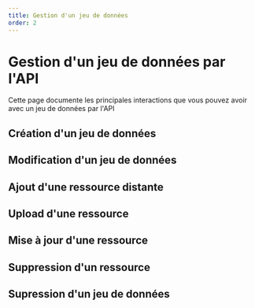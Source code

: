 ```yaml
---
title: Gestion d'un jeu de données
order: 2
---
```


# Gestion d'un jeu de données par l'API

Cette page documente les principales interactions que vous pouvez avoir avec un jeu de données par l'API

## Création d'un jeu de données

## Modification d'un jeu de données

## Ajout d'une ressource distante

## Upload d'une ressource

## Mise à jour d'une ressource

## Suppression d'un ressource

## Supression d'un jeu de données
